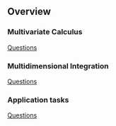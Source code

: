 ## Overview

### Multivariate Calculus
[Questions](multidimensional_functions/Readme.md)

### Multidimensional Integration 
[Questions](multidimensional_integration/Readme.md)

### Application tasks
[Questions](applications/Readme.md)
